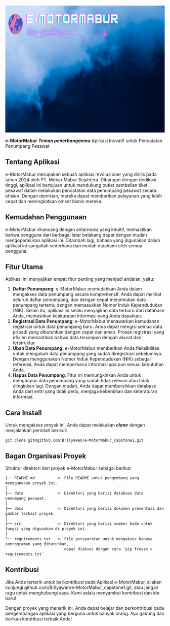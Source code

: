 <p align="center">
  <img src="./docs/border.gif" alt="Header" width="800" height="400">
</p>

**e-MotorMabur** ***Teman penerbanganmu***:Aplikasi Inovatif untuk Pencatatan Penumpang Pesawat

## Tentang Aplikasi

e-MotorMabur merupakan sebuah aplikasi revolusioner yang dirilis pada tahun 2024 oleh PT. Mobar Mabur Sejahtera. Dibangun dengan dedikasi tinggi, aplikasi ini bertujuan untuk mendukung outlet pembelian tiket pesawat dalam melakukan pencatatan data penumpang pesawat secara efisien. Dengan demikian, mereka dapat memberikan pelayanan yang lebih cepat dan meningkatkan omset bisnis mereka.

## Kemudahan Penggunaan

e-MotorMabur dirancang dengan antarmuka yang intuitif, memastikan bahwa pengguna dari berbagai latar belakang dapat dengan mudah mengoperasikan aplikasi ini. Ditambah lagi, bahasa yang digunakan dalam aplikasi ini sangatlah sederhana dan mudah dipahami oleh semua pengguna.

## Fitur Utama

Aplikasi ini menyajikan empat fitur penting yang menjadi andalan, yaitu:

1. **Daftar Penumpang**: e-MotorMabur memudahkan Anda dalam mengakses data penumpang secara komprehensif. Anda dapat melihat seluruh daftar penumpang, dan dengan cepat menemukan data penumpang tertentu dengan memasukkan Nomor Induk Kependudukan (NIK). Selain itu, aplikasi ini selalu menyajikan data terbaru dari database Anda, memastikan keakuratan informasi yang Anda dapatkan.
2. **Registrasi Data Penumpang**: e-MotorMabur menawarkan kemudahan registrasi untuk data penumpang baru. Anda dapat mengisi semua data pribadi yang dibutuhkan dengan cepat dan aman. Proses registrasi yang efisien memastikan bahwa data tersimpan dengan akurat dan terstruktur.
3. **Ubah Data Penumpang**: e-MotorMabur memberikan Anda fleksibilitas untuk mengubah data penumpang yang sudah diregistrasi sebelumnya. Dengan menggunakan Nomor Induk Kependudukan (NIK) sebagai referensi, Anda dapat memperbarui informasi apa pun sesuai kebutuhan Anda.
4. **Hapus Data Penumpang**: Fitur ini memungkinkan Anda untuk menghapus data penumpang yang sudah tidak relevan atau tidak diinginkan lagi. Dengan mudah, Anda dapat membersihkan database Anda dari entri yang tidak perlu, menjaga kebersihan dan keteraturan informasi.

## Cara Install

Untuk mengakses proyek ini, Anda dapat melakukan ***clone*** dengan menjalankan perintah berikut:

    git clone git@github.com:Brilyawan/e-MotorMabur_capstone1.git

    
## Bagan Organisasi Proyek

Struktur direktori dari proyek e-MotorMabur sebagai berikut:

    ├── README.md          <- File README untuk pengembang yang menggunakan proyek ini.
    │
    ├── data               <- Direktori yang berisi database data penumpang pesawat.
    │
    ├── docs               <- Direktori yang berisi dokumen presentasi dan gambar terkait proyek.
    │
    ├── src                <- Direktori yang berisi sumber kode untuk fungsi yang digunakan di proyek ini.
    │
    └── requirements.txt   <- File persyaratan untuk mengakses bahasa pemrograman yang dibutuhkan,
                              dapat diakses dengan cara `pip freeze > requirements.txt`

## Kontribusi

Jika Anda tertarik untuk berkontribusi pada Aplikasi e-MotorMabur, silakan kunjungi github.com/Brilyawan/e-MotorMabur_capstone1.git, atau jangan ragu untuk menghubungi saya. Kami selalu menyambut kontribusi dan ide baru!

Dengan proyek yang menarik ini, Anda dapat belajar dan berkontribusi pada pengembangan aplikasi yang berguna untuk banyak orang. Ayo gabung dan berikan kontribusi terbaik Anda!
